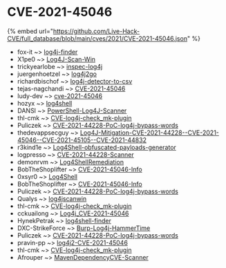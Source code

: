 # CVE-2021-45046
{% embed url="https://github.com/Live-Hack-CVE/full_database/blob/main/cves/2021/CVE-2021-45046.json" %}

* fox-it ~> [log4j-finder](https://www.alice-snow.ru/2021/database/cve-2021-45046/log4j-finder-fox-it)
* X1pe0 ~> [Log4J-Scan-Win](https://www.alice-snow.ru/2021/database/cve-2021-45046/log4j-scan-win-x1pe0)
* trickyearlobe ~> [inspec-log4j](https://www.alice-snow.ru/2021/database/cve-2021-45046/inspec-log4j-trickyearlobe)
* juergenhoetzel ~> [log4j2go](https://www.alice-snow.ru/2021/database/cve-2021-45046/log4j2go-juergenhoetzel)
* richardbischof ~> [log4j-detector-to-csv](https://www.alice-snow.ru/2021/database/cve-2021-45046/log4j-detector-to-csv-richardbischof)
* tejas-nagchandi ~> [CVE-2021-45046](https://www.alice-snow.ru/2021/database/cve-2021-45046/cve-2021-45046-tejas-nagchandi)
* ludy-dev ~> [cve-2021-45046](https://www.alice-snow.ru/2021/database/cve-2021-45046/cve-2021-45046-ludy-dev)
* hozyx ~> [log4shell](https://www.alice-snow.ru/2021/database/cve-2021-45046/log4shell-hozyx)
* DANSI ~> [PowerShell-Log4J-Scanner](https://www.alice-snow.ru/2021/database/cve-2021-45046/powershell-log4j-scanner-dansi)
* thl-cmk ~> [CVE-log4j-check_mk-plugin](https://www.alice-snow.ru/2021/database/cve-2021-45046/cve-log4j-check_mk-plugin-thl-cmk)
* Puliczek ~> [CVE-2021-44228-PoC-log4j-bypass-words](https://www.alice-snow.ru/2021/database/cve-2021-45046/cve-2021-44228-poc-log4j-bypass-words-puliczek)
* thedevappsecguy ~> [Log4J-Mitigation-CVE-2021-44228--CVE-2021-45046--CVE-2021-45105--CVE-2021-44832](https://www.alice-snow.ru/2021/database/cve-2021-45046/log4j-mitigation-cve-2021-44228--cve-2021-45046--cve-2021-45105--cve-2021-44832-thedevappsecguy)
* r3kind1e ~> [Log4Shell-obfuscated-payloads-generator](https://www.alice-snow.ru/2021/database/cve-2021-45046/log4shell-obfuscated-payloads-generator-r3kind1e)
* logpresso ~> [CVE-2021-44228-Scanner](https://www.alice-snow.ru/2021/database/cve-2021-45046/cve-2021-44228-scanner-logpresso)
* demonrvm ~> [Log4ShellRemediation](https://www.alice-snow.ru/2021/database/cve-2021-45046/log4shellremediation-demonrvm)
* BobTheShoplifter ~> [CVE-2021-45046-Info](https://www.alice-snow.ru/2021/database/cve-2021-45046/cve-2021-45046-info-bobtheshoplifter)
* 0xsyr0 ~> [Log4Shell](https://www.alice-snow.ru/2021/database/cve-2021-45046/log4shell-0xsyr0)
* BobTheShoplifter ~> [CVE-2021-45046-Info](https://www.alice-snow.ru/2021/database/cve-2021-45046/cve-2021-45046-info-bobtheshoplifter)
* Puliczek ~> [CVE-2021-44228-PoC-log4j-bypass-words](https://www.alice-snow.ru/2021/database/cve-2021-45046/cve-2021-44228-poc-log4j-bypass-words-puliczek)
* Qualys ~> [log4jscanwin](https://www.alice-snow.ru/2021/database/cve-2021-45046/log4jscanwin-qualys)
* thl-cmk ~> [CVE-log4j-check_mk-plugin](https://www.alice-snow.ru/2021/database/cve-2021-45046/cve-log4j-check_mk-plugin-thl-cmk)
* cckuailong ~> [Log4j_CVE-2021-45046](https://www.alice-snow.ru/2021/database/cve-2021-45046/log4j_cve-2021-45046-cckuailong)
* HynekPetrak ~> [log4shell-finder](https://www.alice-snow.ru/2021/database/cve-2021-45046/log4shell-finder-hynekpetrak)
* DXC-StrikeForce ~> [Burp-Log4j-HammerTime](https://www.alice-snow.ru/2021/database/cve-2021-45046/burp-log4j-hammertime-dxc-strikeforce)
* Puliczek ~> [CVE-2021-44228-PoC-log4j-bypass-words](https://www.alice-snow.ru/2021/database/cve-2021-45046/cve-2021-44228-poc-log4j-bypass-words-puliczek)
* pravin-pp ~> [log4j2-CVE-2021-45046](https://www.alice-snow.ru/2021/database/cve-2021-45046/log4j2-cve-2021-45046-pravin-pp)
* thl-cmk ~> [CVE-log4j-check_mk-plugin](https://www.alice-snow.ru/2021/database/cve-2021-45046/cve-log4j-check_mk-plugin-thl-cmk)
* Afrouper ~> [MavenDependencyCVE-Scanner](https://www.alice-snow.ru/2021/database/cve-2021-45046/mavendependencycve-scanner-afrouper)